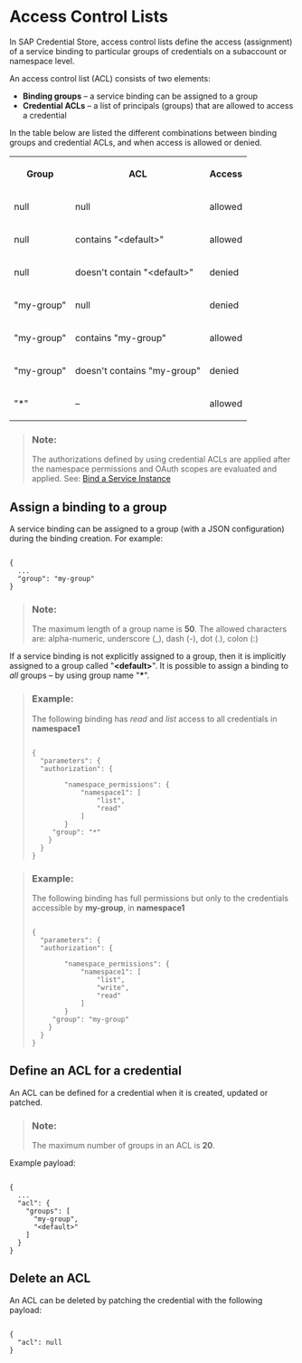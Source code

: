 <!-- loio81a9cb67bf1943509bce6d78282dced8 -->

# Access Control Lists

In SAP Credential Store, access control lists define the access \(assignment\) of a service binding to particular groups of credentials on a subaccount or namespace level.

An access control list \(ACL\) consists of two elements:

-   **Binding groups** – a service binding can be assigned to a group
-   **Credential ACLs** – a list of principals \(groups\) that are allowed to access a credential

In the table below are listed the different combinations between binding groups and credential ACLs, and when access is allowed or denied.


<table>
<tr>
<th valign="top">

Group

</th>
<th valign="top">

ACL

</th>
<th valign="top">

Access

</th>
</tr>
<tr>
<td valign="top">

null

</td>
<td valign="top">

null

</td>
<td valign="top">

allowed

</td>
</tr>
<tr>
<td valign="top">

null

</td>
<td valign="top">

contains "<default\>"

</td>
<td valign="top">

allowed

</td>
</tr>
<tr>
<td valign="top">

null

</td>
<td valign="top">

doesn't contain "<default\>"

</td>
<td valign="top">

denied

</td>
</tr>
<tr>
<td valign="top">

"my-group"

</td>
<td valign="top">

null

</td>
<td valign="top">

denied

</td>
</tr>
<tr>
<td valign="top">

"my-group"

</td>
<td valign="top">

contains "my-group"

</td>
<td valign="top">

allowed

</td>
</tr>
<tr>
<td valign="top">

"my-group"

</td>
<td valign="top">

doesn't contains "my-group"

</td>
<td valign="top">

denied

</td>
</tr>
<tr>
<td valign="top">

"\*"

</td>
<td valign="top">

–

</td>
<td valign="top">

allowed

</td>
</tr>
</table>

> ### Note:  
> The authorizations defined by using credential ACLs are applied after the namespace permissions and OAuth scopes are evaluated and applied. See: [Bind a Service Instance](../admin-and-ops/bind-a-service-instance-0aead0c.md)



<a name="loio81a9cb67bf1943509bce6d78282dced8__section_otw_xkz_pvb"/>

## Assign a binding to a group

A service binding can be assigned to a group \(with a JSON configuration\) during the binding creation. For example:

```

{
  ...
  "group": "my-group"
}
```

> ### Note:  
> The maximum length of a group name is **50**. The allowed characters are: alpha-numeric, underscore \(\_\), dash \(-\), dot \(.\), colon \(:\)

If a service binding is not explicitly assigned to a group, then it is implicitly assigned to a group called "**<default\>**". It is possible to assign a binding to *all* groups – by using group name "**\***".

> ### Example:  
> The following binding has *read* and *list* access to all credentials in **namespace1**
> 
> ```
> 
> {
>   "parameters": {
> 	"authorization": {
> 
>         "namespace_permissions": {
>             "namespace1": [
>                 "list",
>                 "read"
>             ]
>         }
> 	   "group": "*"
>     }
>   }
> }
> ```

> ### Example:  
> The following binding has full permissions but only to the credentials accessible by **my-group**, in **namespace1**
> 
> ```
> 
> {
>   "parameters": {
> 	"authorization": {   
> 
>         "namespace_permissions": {
>             "namespace1": [
>                 "list",
>                 "write",
>                 "read"
>             ]
>         }
> 	   "group": "my-group"
>     }
>   }
> }
> ```



<a name="loio81a9cb67bf1943509bce6d78282dced8__section_l1w_dlz_pvb"/>

## Define an ACL for a credential

An ACL can be defined for a credential when it is created, updated or patched.

> ### Note:  
> The maximum number of groups in an ACL is **20**.

Example payload:

```

{
  ...
  "acl": {
    "groups": [
      "my-group",
      "<default>"
    ]
  }
}
```



<a name="loio81a9cb67bf1943509bce6d78282dced8__section_amy_hlz_pvb"/>

## Delete an ACL

An ACL can be deleted by patching the credential with the following payload:

```

{
  "acl": null
}
```

